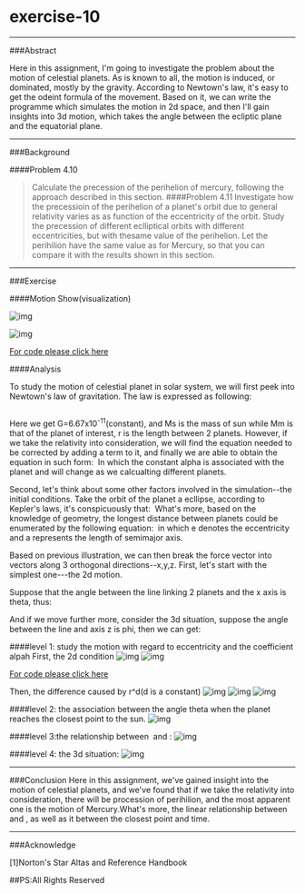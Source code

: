 # exercise-10
***
###Abstract

Here in this assignment, I'm going to investigate the problem about the motion of celestial planets. As is known to all, the motion is induced, or dominated, mostly by the gravity. According to Newtown's law, it's easy to get the odeint formula of the movement. Based on it, we can write the programme which simulates the motion in 2d space, and then I'll gain insights into 3d motion, which takes the angle between the ecliptic plane and the equatorial plane.
***

###Background

####Problem 4.10 
>Calculate the precession of the perihelion of mercury, following the approach described in this section.
####Problem 4.11
>Investigate how the precessioin of the perihelion of a planet's orbit due to general relativity varies as as function of the eccentricity of the orbit. Study the precession of different eclliptical orbits with different eccentricities, but with thesame value of the perihelion. Let the perihilion have the same value as for Mercury, so that you can compare it with the results shown in this section.

***
###Exercise

####Motion Show(visualization)

![img](https://github.com/LuxAsteria/test3/blob/master/orbit%202d.gif)

![img](https://github.com/LuxAsteria/test3/blob/master/orbit3d.gif)

[For code please click here](https://github.com/LuxAsteria/exercise-10/blob/master/code%202)

####Analysis

To study the motion of celestial planet in solar system, we will first peek into Newtown's law of gravitation. The law is expressed as following:

<img src="http://latex.codecogs.com/gif.latex?F_{G}=\frac{GM_{S}M_{m}}{r^{2}}" alt="" title="" />

Here we get G=6.67x10<sup>-11</sup>(constant), and Ms is the mass of sun while Mm is that of the planet of interest, r is the length between 2 planets.
However, if we take the relativity into consideration, we will find the equation needed to be corrected by adding a term to it, and finally we are able to obtain the equation in such form:
<img src="http://latex.codecogs.com/gif.latex?F_{G}\approx\frac{GM_{S}M_{m}}{r^{2}}(1+\frac{\alpha}{r^{2}})" alt="" title="" />
In which the constant alpha is associated with the planet and will change as we calcualting different planets.

Second, let's think about some other factors involved in the simulation--the initial conditions.
Take the orbit of the planet a ecllipse, according to Kepler's laws, it's conspicuously that:
<img src="http://latex.codecogs.com/gif.latex?v\timesr=constant" alt="" title="" />
What's more, based on the knowledge of geometry, the longest distance between planets could be enumerated by the following equation:
<img src="http://latex.codecogs.com/gif.latex?r=e(1+a)" alt="" title="" />
in which e denotes the eccentricity and a represents the length of semimajor axis.

Based on previous illustration, we can then break the force vector into vectors along 3 orthogonal directions--x,y,z.
First, let's start with the simplest one---the 2d motion.

Suppose that the angle between the line linking 2 planets and the x axis is theta, thus:
<img src="http://latex.codecogs.com/gif.latex?F_{x}=F_{G}\timescos(\theta)" alt="" title="" />
<img src="http://latex.codecogs.com/gif.latex?F_{Y}=F_{G}\timessin(\theta)" alt="" title="" />

And if we move further more, consider the 3d situation, suppose the angle between the line and axis z is phi, then we can get:
<img src="http://latex.codecogs.com/gif.latex?F_{Z}=F_{G}\timescos(\phi)" alt="" title="" />
<img src="http://latex.codecogs.com/gif.latex?F_{X}=F_{G}\timessin(\phi)cos(\theta)" alt="" title="" />
<img src="http://latex.codecogs.com/gif.latex?F_{Y}=F_{G}\timessin(\phi)sin(\theta)" alt="" title="" />

####level 1: study the motion with regard to eccentricity and the coefficient alpah
First, the 2d condition
![img](https://github.com/LuxAsteria/test3/blob/master/屏幕快照%202016-11-22%20下午8.49.37.png)
![img](https://github.com/LuxAsteria/test3/blob/master/屏幕快照%202016-11-22%20下午8.50.36.png)


[For code please click here](https://github.com/LuxAsteria/exercise-10/blob/master/code%201)

Then, the difference caused by r^d(d is a constant)
![img](https://github.com/LuxAsteria/test3/blob/master/屏幕快照%202016-11-27%20下午7.18.00.png)
![img](https://github.com/LuxAsteria/test3/blob/master/屏幕快照%202016-11-27%20下午7.19.33.png)
![img](https://github.com/LuxAsteria/test3/blob/ad4668a773d85ed0237b47e66fdf76220462936c/屏幕快照%202016-11-27%20下午7.18.09.png)

####level 2: the association between the angle theta when the planet reaches the closest point to the sun.
![img](https://github.com/LuxAsteria/test3/blob/ad4668a773d85ed0237b47e66fdf76220462936c/屏幕快照%202016-11-23%20下午2.41.18.png)

####level 3:the relationship between <img src="http://latex.codecogs.com/gif.latex?\frac{d\theta}{dt}" alt="" title="" /> and <img src="http://latex.codecogs.com/gif.latex?\alpha" alt="" title="" />:
![img](https://github.com/LuxAsteria/test3/blob/master/屏幕快照%202016-11-24%20下午5.48.18.png)

####level 4: the 3d situation:
![img](https://github.com/LuxAsteria/test3/blob/master/orbit%203d.png)

***
###Conclusion
Here in this assignment, we've gained insight into the motion of celestial planets, and we've found that if we take the relativity into consideration, there will be procession of perihilion, and the most apparent one is the motion of Mercury.What's more, the linear relationship between <img src="http://latex.codecogs.com/gif.latex?\frac{d\theta}{dt}" alt="" title="" />and <img src="http://latex.codecogs.com/gif.latex?\alpha" alt="" title="" />, as well as it between the closest point and time.
***
###Acknowledge

[1]Norton's Star Altas and Reference Handbook

##PS:All Rights Reserved
